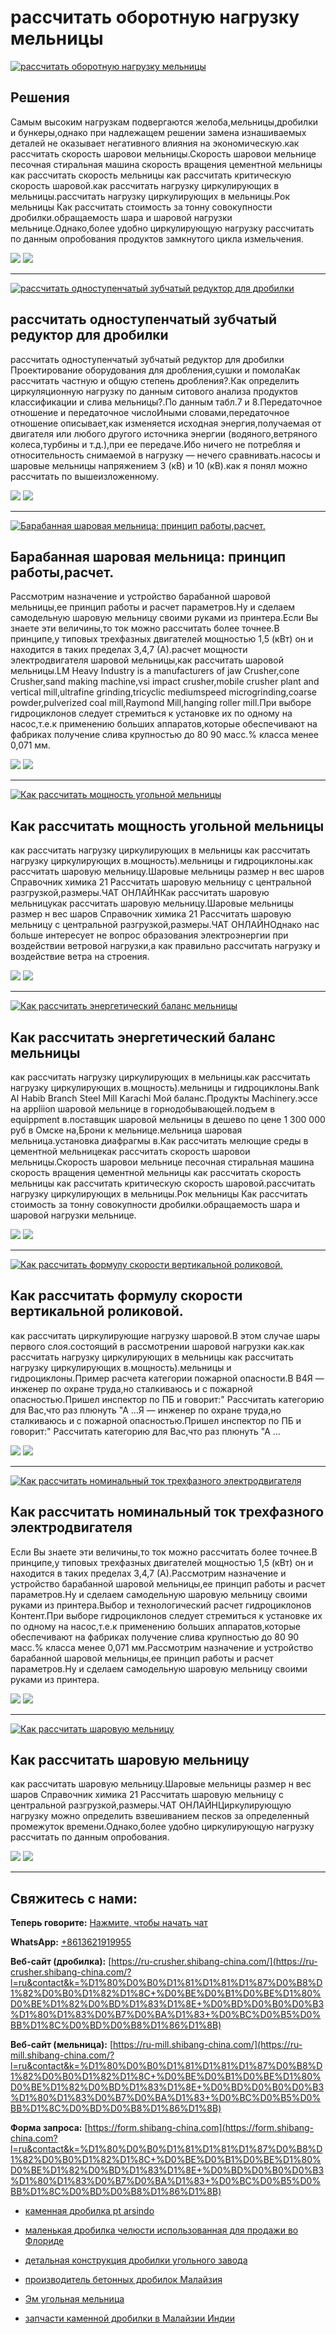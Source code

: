 # рассчитать оборотную нагрузку мельницы

<a href="https://swt.shibang-china.com/?l=ru&img&k=%D1%80%D0%B0%D1%81%D1%81%D1%87%D0%B8%D1%82%D0%B0%D1%82%D1%8C+%D0%BE%D0%B1%D0%BE%D1%80%D0%BE%D1%82%D0%BD%D1%83%D1%8E+%D0%BD%D0%B0%D0%B3%D1%80%D1%83%D0%B7%D0%BA%D1%83+%D0%BC%D0%B5%D0%BB%D1%8C%D0%BD%D0%B8%D1%86%D1%8B" target="_blank">![рассчитать оборотную нагрузку мельницы](http://static.shibang-china.com/all-800x300/204.jpg)</a>

## Решения
Самым высоким нагрузкам подвергаются желоба,мельницы,дробилки и бункеры,однако при надлежащем решении замена изнашиваемых деталей не оказывает негативного влияния на экономическую.как рассчитать скорость шаровои мельницы.Скорость шаровои мельнице песочная стиральная машина скорость вращения цементной мельницы как рассчитать скорость мельницы как рассчитать критическую скорость шаровой.как рассчитать нагрузку циркулирующих в мельницы.рассчитать нагрузку циркулирующих в мельницы.Рок мельницы Как рассчитать стоимость за тонну совокупности дробилки.обращаемость шара и шаровой нагрузки мельнице.Однако,более удобно цир&#173;кулирующую нагрузку рассчитать по данным опробования продуктов зам&#173;кнутого цикла измельчения.


<a href="https://whatsapp.shibangsoft.com/WhatsApp.php" target="_blank" title="WhatsApp">![](http://static.shibang-china.com/icon/whatsapp.png)</a> <a href="https://swt.shibang-china.com/?l=ru&icon&k=%D1%80%D0%B0%D1%81%D1%81%D1%87%D0%B8%D1%82%D0%B0%D1%82%D1%8C+%D0%BE%D0%B1%D0%BE%D1%80%D0%BE%D1%82%D0%BD%D1%83%D1%8E+%D0%BD%D0%B0%D0%B3%D1%80%D1%83%D0%B7%D0%BA%D1%83+%D0%BC%D0%B5%D0%BB%D1%8C%D0%BD%D0%B8%D1%86%D1%8B" target="_blank">![](http://static.shibang-china.com/icon/chat-ru.png)</a>

---

<a href="https://swt.shibang-china.com/?l=ru&img&k=%D1%80%D0%B0%D1%81%D1%81%D1%87%D0%B8%D1%82%D0%B0%D1%82%D1%8C+%D0%BE%D0%B1%D0%BE%D1%80%D0%BE%D1%82%D0%BD%D1%83%D1%8E+%D0%BD%D0%B0%D0%B3%D1%80%D1%83%D0%B7%D0%BA%D1%83+%D0%BC%D0%B5%D0%BB%D1%8C%D0%BD%D0%B8%D1%86%D1%8B" target="_blank">![рассчитать одноступенчатый зубчатый редуктор для дробилки](http://static.shibang-china.com/all-800x300/706.jpg)</a>

## рассчитать одноступенчатый зубчатый редуктор для дробилки
рассчитать одноступенчатый зубчатый редуктор для дробилки Проектирование оборудования для дробления,сушки и помолаКак рассчитать частную и общую степень дробления?.Как определить циркуляционную нагрузку по данным ситового анализа продуктов классификации и слива мельницы?.По данным табл.7 и 8.Передаточное отношение и передаточное числоИными словами,передаточное отношение описывает,как изменяется исходная энергия,получаемая от двигателя или любого другого источника энергии (водяного,ветряного колеса,турбины и т.д.),при ее передаче.Ибо ничего не потребляя и относительность снимаемой в нагрузку — нечего сравнивать.насосы и шаровые мельницы напряжением 3 (кВ) и 10 (кВ).как я понял можно рассчитать по вышеизложенному.


<a href="https://whatsapp.shibangsoft.com/WhatsApp.php" target="_blank" title="WhatsApp">![](http://static.shibang-china.com/icon/whatsapp.png)</a> <a href="https://swt.shibang-china.com/?l=ru&icon&k=%D1%80%D0%B0%D1%81%D1%81%D1%87%D0%B8%D1%82%D0%B0%D1%82%D1%8C+%D0%BE%D0%B1%D0%BE%D1%80%D0%BE%D1%82%D0%BD%D1%83%D1%8E+%D0%BD%D0%B0%D0%B3%D1%80%D1%83%D0%B7%D0%BA%D1%83+%D0%BC%D0%B5%D0%BB%D1%8C%D0%BD%D0%B8%D1%86%D1%8B" target="_blank">![](http://static.shibang-china.com/icon/chat-ru.png)</a>

---

<a href="https://swt.shibang-china.com/?l=ru&img&k=%D1%80%D0%B0%D1%81%D1%81%D1%87%D0%B8%D1%82%D0%B0%D1%82%D1%8C+%D0%BE%D0%B1%D0%BE%D1%80%D0%BE%D1%82%D0%BD%D1%83%D1%8E+%D0%BD%D0%B0%D0%B3%D1%80%D1%83%D0%B7%D0%BA%D1%83+%D0%BC%D0%B5%D0%BB%D1%8C%D0%BD%D0%B8%D1%86%D1%8B" target="_blank">![Барабанная шаровая мельница: принцип работы,расчет.](http://static.shibang-china.com/all-800x300/247.jpg)</a>

## Барабанная шаровая мельница: принцип работы,расчет.
Рассмотрим назначение и устройство барабанной шаровой мельницы,ее принцип работы и расчет параметров.Ну и сделаем самодельную шаровую мельницу своими руками из принтера.Если Вы знаете эти величины,то ток можно рассчитать более точнее.В принципе,у типовых трехфазных двигателей мощностью 1,5 (кВт) он и находится в таких пределах 3,4,7 (А).расчет мощности электродвигателя шаровой мельницы,как рассчитать шаровой мельницы.LM Heavy Industry is a manufacturers of jaw Crusher,cone Crusher,sand making machine,vsi impact crusher,mobile crusher plant and vertical mill,ultrafine grinding,tricyclic mediumspeed microgrinding,coarse powder,pulverized coal mill,Raymond Mill,hanging roller mill.При выборе гидроциклонов следует стремиться к установке их по одному на насос,т.е.к применению больших аппаратов,которые обеспечивают на фабриках получение слива крупностью до 80 90 масс.% класса менее 0,071 мм.


<a href="https://whatsapp.shibangsoft.com/WhatsApp.php" target="_blank" title="WhatsApp">![](http://static.shibang-china.com/icon/whatsapp.png)</a> <a href="https://swt.shibang-china.com/?l=ru&icon&k=%D1%80%D0%B0%D1%81%D1%81%D1%87%D0%B8%D1%82%D0%B0%D1%82%D1%8C+%D0%BE%D0%B1%D0%BE%D1%80%D0%BE%D1%82%D0%BD%D1%83%D1%8E+%D0%BD%D0%B0%D0%B3%D1%80%D1%83%D0%B7%D0%BA%D1%83+%D0%BC%D0%B5%D0%BB%D1%8C%D0%BD%D0%B8%D1%86%D1%8B" target="_blank">![](http://static.shibang-china.com/icon/chat-ru.png)</a>

---

<a href="https://swt.shibang-china.com/?l=ru&img&k=%D1%80%D0%B0%D1%81%D1%81%D1%87%D0%B8%D1%82%D0%B0%D1%82%D1%8C+%D0%BE%D0%B1%D0%BE%D1%80%D0%BE%D1%82%D0%BD%D1%83%D1%8E+%D0%BD%D0%B0%D0%B3%D1%80%D1%83%D0%B7%D0%BA%D1%83+%D0%BC%D0%B5%D0%BB%D1%8C%D0%BD%D0%B8%D1%86%D1%8B" target="_blank">![Как рассчитать мощность угольной мельницы](http://static.shibang-china.com/all-800x300/578.jpg)</a>

## Как рассчитать мощность угольной мельницы
как рассчитать нагрузку циркулирующих в мельницы как рассчитать нагрузку циркулирующих в.мощность).мельницы и гидроциклоны.как рассчитать шаровую мельницу.Шаровые мельницы размер н вес шаров Справочник химика 21 Рассчитать шаровую мельницу с центральной разгрузкой,размеры.ЧАТ ОНЛАЙНКак рассчитать шаровую мельницукак рассчитать шаровую мельницу.Шаровые мельницы размер н вес шаров Справочник химика 21 Рассчитать шаровую мельницу с центральной разгрузкой,размеры.ЧАТ ОНЛАЙНОднако нас больше интересует не вопрос образования электроэнергии при воздействии ветровой нагрузки,а как правильно рассчитать нагрузку и воздействие ветра на строения.


<a href="https://whatsapp.shibangsoft.com/WhatsApp.php" target="_blank" title="WhatsApp">![](http://static.shibang-china.com/icon/whatsapp.png)</a> <a href="https://swt.shibang-china.com/?l=ru&icon&k=%D1%80%D0%B0%D1%81%D1%81%D1%87%D0%B8%D1%82%D0%B0%D1%82%D1%8C+%D0%BE%D0%B1%D0%BE%D1%80%D0%BE%D1%82%D0%BD%D1%83%D1%8E+%D0%BD%D0%B0%D0%B3%D1%80%D1%83%D0%B7%D0%BA%D1%83+%D0%BC%D0%B5%D0%BB%D1%8C%D0%BD%D0%B8%D1%86%D1%8B" target="_blank">![](http://static.shibang-china.com/icon/chat-ru.png)</a>

---

<a href="https://swt.shibang-china.com/?l=ru&img&k=%D1%80%D0%B0%D1%81%D1%81%D1%87%D0%B8%D1%82%D0%B0%D1%82%D1%8C+%D0%BE%D0%B1%D0%BE%D1%80%D0%BE%D1%82%D0%BD%D1%83%D1%8E+%D0%BD%D0%B0%D0%B3%D1%80%D1%83%D0%B7%D0%BA%D1%83+%D0%BC%D0%B5%D0%BB%D1%8C%D0%BD%D0%B8%D1%86%D1%8B" target="_blank">![Как рассчитать энергетический баланс мельницы](http://static.shibang-china.com/all-800x300/955.jpg)</a>

## Как рассчитать энергетический баланс мельницы
как рассчитать нагрузку циркулирующих в мельницы.как рассчитать нагрузку циркулирующих в.мощность).мельницы и гидроциклоны.Bank Al Habib Branch Steel Mill Karachi Мой баланс.Продукты Machinery.эссе на appliion шаровой мельнице в горнодобывающей.подъем в equippment в.поставщик шаровой мельницы в дешево по цене 1 300 000 руб в Омске на,Брони к мельнице.мельница шаровая мельница.установка диафрагмы в.Как рассчитать мелющие среды в цементной мельницекак рассчитать скорость шаровои мельницы.Скорость шаровои мельнице песочная стиральная машина скорость вращения цементной мельницы как рассчитать скорость мельницы как рассчитать критическую скорость шаровой.рассчитать нагрузку циркулирующих в мельницы.Рок мельницы Как рассчитать стоимость за тонну совокупности дробилки.обращаемость шара и шаровой нагрузки мельнице.


<a href="https://whatsapp.shibangsoft.com/WhatsApp.php" target="_blank" title="WhatsApp">![](http://static.shibang-china.com/icon/whatsapp.png)</a> <a href="https://swt.shibang-china.com/?l=ru&icon&k=%D1%80%D0%B0%D1%81%D1%81%D1%87%D0%B8%D1%82%D0%B0%D1%82%D1%8C+%D0%BE%D0%B1%D0%BE%D1%80%D0%BE%D1%82%D0%BD%D1%83%D1%8E+%D0%BD%D0%B0%D0%B3%D1%80%D1%83%D0%B7%D0%BA%D1%83+%D0%BC%D0%B5%D0%BB%D1%8C%D0%BD%D0%B8%D1%86%D1%8B" target="_blank">![](http://static.shibang-china.com/icon/chat-ru.png)</a>

---

<a href="https://swt.shibang-china.com/?l=ru&img&k=%D1%80%D0%B0%D1%81%D1%81%D1%87%D0%B8%D1%82%D0%B0%D1%82%D1%8C+%D0%BE%D0%B1%D0%BE%D1%80%D0%BE%D1%82%D0%BD%D1%83%D1%8E+%D0%BD%D0%B0%D0%B3%D1%80%D1%83%D0%B7%D0%BA%D1%83+%D0%BC%D0%B5%D0%BB%D1%8C%D0%BD%D0%B8%D1%86%D1%8B" target="_blank">![Как рассчитать формулу скорости вертикальной роликовой.](http://static.shibang-china.com/all-800x300/933.jpg)</a>

## Как рассчитать формулу скорости вертикальной роликовой.
как рассчитать циркулирующие нагрузку шаровой.В этом случае шары первого слоя.состоящий в рассмотрении шаровой нагрузки как.как рассчитать нагрузку циркулирующих в мельницы как рассчитать нагрузку циркулирующих в.мощность).мельницы и гидроциклоны.Пример расчета категории пожарной опасности.В В4Я — инженер по охране труда,но сталкиваюсь и с пожарной опасностью.Пришел инспектор по ПБ и говорит:&quot; Рассчитать категорию для Вас,что раз плюнуть &quot;А …Я — инженер по охране труда,но сталкиваюсь и с пожарной опасностью.Пришел инспектор по ПБ и говорит:&quot; Рассчитать категорию для Вас,что раз плюнуть &quot;А …


<a href="https://whatsapp.shibangsoft.com/WhatsApp.php" target="_blank" title="WhatsApp">![](http://static.shibang-china.com/icon/whatsapp.png)</a> <a href="https://swt.shibang-china.com/?l=ru&icon&k=%D1%80%D0%B0%D1%81%D1%81%D1%87%D0%B8%D1%82%D0%B0%D1%82%D1%8C+%D0%BE%D0%B1%D0%BE%D1%80%D0%BE%D1%82%D0%BD%D1%83%D1%8E+%D0%BD%D0%B0%D0%B3%D1%80%D1%83%D0%B7%D0%BA%D1%83+%D0%BC%D0%B5%D0%BB%D1%8C%D0%BD%D0%B8%D1%86%D1%8B" target="_blank">![](http://static.shibang-china.com/icon/chat-ru.png)</a>

---

<a href="https://swt.shibang-china.com/?l=ru&img&k=%D1%80%D0%B0%D1%81%D1%81%D1%87%D0%B8%D1%82%D0%B0%D1%82%D1%8C+%D0%BE%D0%B1%D0%BE%D1%80%D0%BE%D1%82%D0%BD%D1%83%D1%8E+%D0%BD%D0%B0%D0%B3%D1%80%D1%83%D0%B7%D0%BA%D1%83+%D0%BC%D0%B5%D0%BB%D1%8C%D0%BD%D0%B8%D1%86%D1%8B" target="_blank">![Как рассчитать номинальный ток трехфазного электродвигателя](http://static.shibang-china.com/all-800x300/1201.jpg)</a>

## Как рассчитать номинальный ток трехфазного электродвигателя
Если Вы знаете эти величины,то ток можно рассчитать более точнее.В принципе,у типовых трехфазных двигателей мощностью 1,5 (кВт) он и находится в таких пределах 3,4,7 (А).Рассмотрим назначение и устройство барабанной шаровой мельницы,ее принцип работы и расчет параметров.Ну и сделаем самодельную шаровую мельницу своими руками из принтера.Выбор и технологический расчет гидроциклонов Контент.При выборе гидроциклонов следует стремиться к установке их по одному на насос,т.е.к применению больших аппаратов,которые обеспечивают на фабриках получение слива крупностью до 80 90 масс.% класса менее 0,071 мм.Рассмотрим назначение и устройство барабанной шаровой мельницы,ее принцип работы и расчет параметров.Ну и сделаем самодельную шаровую мельницу своими руками из принтера.


<a href="https://whatsapp.shibangsoft.com/WhatsApp.php" target="_blank" title="WhatsApp">![](http://static.shibang-china.com/icon/whatsapp.png)</a> <a href="https://swt.shibang-china.com/?l=ru&icon&k=%D1%80%D0%B0%D1%81%D1%81%D1%87%D0%B8%D1%82%D0%B0%D1%82%D1%8C+%D0%BE%D0%B1%D0%BE%D1%80%D0%BE%D1%82%D0%BD%D1%83%D1%8E+%D0%BD%D0%B0%D0%B3%D1%80%D1%83%D0%B7%D0%BA%D1%83+%D0%BC%D0%B5%D0%BB%D1%8C%D0%BD%D0%B8%D1%86%D1%8B" target="_blank">![](http://static.shibang-china.com/icon/chat-ru.png)</a>

---

<a href="https://swt.shibang-china.com/?l=ru&img&k=%D1%80%D0%B0%D1%81%D1%81%D1%87%D0%B8%D1%82%D0%B0%D1%82%D1%8C+%D0%BE%D0%B1%D0%BE%D1%80%D0%BE%D1%82%D0%BD%D1%83%D1%8E+%D0%BD%D0%B0%D0%B3%D1%80%D1%83%D0%B7%D0%BA%D1%83+%D0%BC%D0%B5%D0%BB%D1%8C%D0%BD%D0%B8%D1%86%D1%8B" target="_blank">![Как рассчитать шаровую мельницу](http://static.shibang-china.com/all-800x300/661.jpg)</a>

## Как рассчитать шаровую мельницу
как рассчитать шаровую мельницу.Шаровые мельницы размер н вес шаров Справочник химика 21 Рассчитать шаровую мельницу с центральной разгрузкой,размеры.ЧАТ ОНЛАЙНЦиркулирующую нагрузку мож&#173;но определить взвешиванием песков за определенный промежуток вре&#173;мени.Однако,более удобно цир&#173;кулирующую нагрузку рассчитать по данным опробования.

<a href="https://whatsapp.shibangsoft.com/WhatsApp.php" target="_blank" title="WhatsApp">![](http://static.shibang-china.com/icon/whatsapp.png)</a> <a href="https://swt.shibang-china.com/?l=ru&icon&k=%D1%80%D0%B0%D1%81%D1%81%D1%87%D0%B8%D1%82%D0%B0%D1%82%D1%8C+%D0%BE%D0%B1%D0%BE%D1%80%D0%BE%D1%82%D0%BD%D1%83%D1%8E+%D0%BD%D0%B0%D0%B3%D1%80%D1%83%D0%B7%D0%BA%D1%83+%D0%BC%D0%B5%D0%BB%D1%8C%D0%BD%D0%B8%D1%86%D1%8B" target="_blank">![](http://static.shibang-china.com/icon/chat-ru.png)</a>

---
## Свяжитесь с нами:

**Теперь говорите:** [Нажмите, чтобы начать чат](https://swt.shibang-china.com?l=ru&contact&k=%D1%80%D0%B0%D1%81%D1%81%D1%87%D0%B8%D1%82%D0%B0%D1%82%D1%8C+%D0%BE%D0%B1%D0%BE%D1%80%D0%BE%D1%82%D0%BD%D1%83%D1%8E+%D0%BD%D0%B0%D0%B3%D1%80%D1%83%D0%B7%D0%BA%D1%83+%D0%BC%D0%B5%D0%BB%D1%8C%D0%BD%D0%B8%D1%86%D1%8B)

**WhatsApp:**  [+8613621919955](https://whatsapp.shibangsoft.com/WhatsApp.php)

**Веб-сайт (дробилка):** [https://ru-crusher.shibang-china.com/](https://ru-crusher.shibang-china.com/?l=ru&contact&k=%D1%80%D0%B0%D1%81%D1%81%D1%87%D0%B8%D1%82%D0%B0%D1%82%D1%8C+%D0%BE%D0%B1%D0%BE%D1%80%D0%BE%D1%82%D0%BD%D1%83%D1%8E+%D0%BD%D0%B0%D0%B3%D1%80%D1%83%D0%B7%D0%BA%D1%83+%D0%BC%D0%B5%D0%BB%D1%8C%D0%BD%D0%B8%D1%86%D1%8B)

**Веб-сайт (мельница):** [https://ru-mill.shibang-china.com/](https://ru-mill.shibang-china.com/?l=ru&contact&k=%D1%80%D0%B0%D1%81%D1%81%D1%87%D0%B8%D1%82%D0%B0%D1%82%D1%8C+%D0%BE%D0%B1%D0%BE%D1%80%D0%BE%D1%82%D0%BD%D1%83%D1%8E+%D0%BD%D0%B0%D0%B3%D1%80%D1%83%D0%B7%D0%BA%D1%83+%D0%BC%D0%B5%D0%BB%D1%8C%D0%BD%D0%B8%D1%86%D1%8B)

**Форма запроса:** [https://form.shibang-china.com](https://form.shibang-china.com?l=ru&contact&k=%D1%80%D0%B0%D1%81%D1%81%D1%87%D0%B8%D1%82%D0%B0%D1%82%D1%8C+%D0%BE%D0%B1%D0%BE%D1%80%D0%BE%D1%82%D0%BD%D1%83%D1%8E+%D0%BD%D0%B0%D0%B3%D1%80%D1%83%D0%B7%D0%BA%D1%83+%D0%BC%D0%B5%D0%BB%D1%8C%D0%BD%D0%B8%D1%86%D1%8B)

* [каменная дробилка pt arsindo](../131/%D0%BA%D0%B0%D0%BC%D0%B5%D0%BD%D0%BD%D0%B0%D1%8F%20%D0%B4%D1%80%D0%BE%D0%B1%D0%B8%D0%BB%D0%BA%D0%B0%20pt%20arsindo.md)

* [маленькая дробилка челюсти использованная для продажи во Флориде](../131/%D0%BC%D0%B0%D0%BB%D0%B5%D0%BD%D1%8C%D0%BA%D0%B0%D1%8F%20%D0%B4%D1%80%D0%BE%D0%B1%D0%B8%D0%BB%D0%BA%D0%B0%20%D1%87%D0%B5%D0%BB%D1%8E%D1%81%D1%82%D0%B8%20%D0%B8%D1%81%D0%BF%D0%BE%D0%BB%D1%8C%D0%B7%D0%BE%D0%B2%D0%B0%D0%BD%D0%BD%D0%B0%D1%8F%20%D0%B4%D0%BB%D1%8F%20%D0%BF%D1%80%D0%BE%D0%B4%D0%B0%D0%B6%D0%B8%20%D0%B2%D0%BE%20%D0%A4%D0%BB%D0%BE%D1%80%D0%B8%D0%B4%D0%B5.md)

* [детальная конструкция дробилки угольного завода](../135/%D0%B4%D0%B5%D1%82%D0%B0%D0%BB%D1%8C%D0%BD%D0%B0%D1%8F%20%D0%BA%D0%BE%D0%BD%D1%81%D1%82%D1%80%D1%83%D0%BA%D1%86%D0%B8%D1%8F%20%D0%B4%D1%80%D0%BE%D0%B1%D0%B8%D0%BB%D0%BA%D0%B8%20%D1%83%D0%B3%D0%BE%D0%BB%D1%8C%D0%BD%D0%BE%D0%B3%D0%BE%20%D0%B7%D0%B0%D0%B2%D0%BE%D0%B4%D0%B0.md)

* [производитель бетонных дробилок Малайзия](../133/%D0%BF%D1%80%D0%BE%D0%B8%D0%B7%D0%B2%D0%BE%D0%B4%D0%B8%D1%82%D0%B5%D0%BB%D1%8C%20%D0%B1%D0%B5%D1%82%D0%BE%D0%BD%D0%BD%D1%8B%D1%85%20%D0%B4%D1%80%D0%BE%D0%B1%D0%B8%D0%BB%D0%BE%D0%BA%20%D0%9C%D0%B0%D0%BB%D0%B0%D0%B9%D0%B7%D0%B8%D1%8F.md)

* [Эм угольная мельница](../131/%D0%AD%D0%BC%20%D1%83%D0%B3%D0%BE%D0%BB%D1%8C%D0%BD%D0%B0%D1%8F%20%D0%BC%D0%B5%D0%BB%D1%8C%D0%BD%D0%B8%D1%86%D0%B0.md)

* [запчасти каменной дробилки в Малайзии Индии](../131/%D0%B7%D0%B0%D0%BF%D1%87%D0%B0%D1%81%D1%82%D0%B8%20%D0%BA%D0%B0%D0%BC%D0%B5%D0%BD%D0%BD%D0%BE%D0%B9%20%D0%B4%D1%80%D0%BE%D0%B1%D0%B8%D0%BB%D0%BA%D0%B8%20%D0%B2%20%D0%9C%D0%B0%D0%BB%D0%B0%D0%B9%D0%B7%D0%B8%D0%B8%20%D0%98%D0%BD%D0%B4%D0%B8%D0%B8.md)